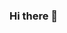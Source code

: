 ### Hi there 👋

<!--
**erickimandu/erickimandu** is a ✨ _special_ ✨ repository because its `README.md` (this file) appears on your GitHub profile.
Experienced Lead Software Engineer and Manager with a proven track record of technical leadership, product management, and innovative problem-solving skills. With over 7 years of hands-on experience in software development, architecture design and optimization. I have consistently proven ability to adopt and excel in fast paced environments, proficient at embracing and mastering new and evolving technologies to deliver high-impact solutions that drive business growth and improve user experience.

[![Anurag's GitHub stats](https://github-readme-stats.vercel.app/api?username=erickimandu)](https://github.com/anuraghazra/github-readme-stats)

Here are some ideas to get you started:

- 🔭 I’m currently working on ...
- 🌱 I’m currently learning ...
- 👯 I’m looking to collaborate on ...
- 🤔 I’m looking for help with ...
- 💬 Ask me about ...
- 📫 How to reach me: ...
- 😄 Pronouns: ...
- ⚡ Fun fact: ...
-->
